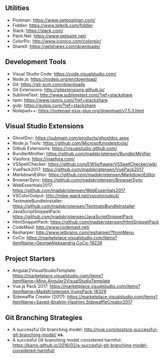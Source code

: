 ## Utilities
- Postman: https://www.getpostman.com/
- Fiddler: https://www.telerik.com/fiddler
- Slack: https://slack.com/
- Paint.Net: https://www.getpaint.net/
- ColorPic: http://www.iconico.com/colorpic/
- ShareX: https://getsharex.com/downloads/

## Development Tools
- Visual Studio Code: https://code.visualstudio.com/
- Node.js: https://nodejs.org/en/download/
- Git: https://git-scm.com/downloads
- Git Extensions: http://gitextensions.github.io/
- SublimeText: http://www.sublimetext.com/?ref=stackshare
- npm: https://www.npmjs.com/?ref=stackshare
- gulp: https://gulpjs.com/?ref=stackshare
- Notepad++: https://notepad-plus-plus.org/download/v7.5.3.html

## Visual Studio Extensions
- GhostDoc: https://submain.com/products/ghostdoc.aspx
- Node.js Tools: https://github.com/Microsoft/nodejstools/
- Github Extensions: https://visualstudio.github.com/
- BundlerMinifier: https://github.com/madskristensen/BundlerMinifier
- Viasfora: https://viasfora.com/
- VSSpellChecker: https://github.com/EWSoftware/VSSpellChecker/wiki
- VuePack2017: https://github.com/madskristensen/VuePack2017
- MarkdownEditor: https://github.com/madskristensen/MarkdownEditor
- BrowserSync: https://github.com/madskristensen/BrowserSync
- WebEssentials2017: https://github.com/madskristensen/WebEssentials2017
- VSColorOutput: http://mike-ward.net/vscoloroutput/
- TextmateBundleInstaller: https://github.com/madskristensen/TextmateBundleInstaller
- JavaScriptSnippetPack: https://github.com/madskristensen/JavaScriptSnippetPack
- HtmlSnippetPack: https://github.com/madskristensen/HtmlSnippetPack
- CodeMaid: http://www.codemaid.net/
- Resharper: http://www.jetbrains.com/resharper/?fromMenu
- CoCo: https://marketplace.visualstudio.com/items?itemName=GeorgeAleksandria.CoCo-19226

## Project Starters
- Angular2VisualStudioTemplate: https://marketplace.visualstudio.com/items?itemName=Mino.Angular2VisualStudioTemplate
- Vue.js Pack 2017: https://marketplace.visualstudio.com/items?itemName=MadsKristensen.VuejsPack-18329
- Sidewaffle Creator (2017): https://marketplace.visualstudio.com/items?itemName=Sayed-Ibrahim-Hashimi.SidewaffleCreator2017

## Git Branching Strategies
- A successful Git branching model: http://nvie.com/posts/a-successful-git-branching-model/ **vs.**
- A succesful Git branching model considered harmful: https://barro.github.io/2016/02/a-succesful-git-branching-model-considered-harmful/
